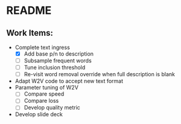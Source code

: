 # README

## Work Items:
* Complete text ingress
    - [X] Add base p/n to description
    - [ ] Subsample frequent words
    - [ ] Tune inclusion threshold
    - [ ] Re-visit word removal override when full description is blank
* Adapt W2V code to accept new text format
* Parameter tuning of W2V
    - [ ] Compare speed
    - [ ] Compare loss
    - [ ] Develop quality metric
 * Develop slide deck